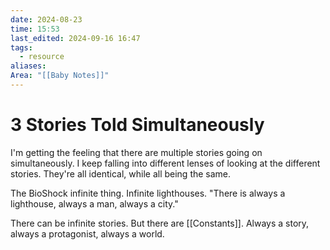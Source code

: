 ```yaml
---
date: 2024-08-23
time: 15:53
last_edited: 2024-09-16 16:47
tags:
  - resource
aliases: 
Area: "[[Baby Notes]]"
---
```

# 3 Stories Told Simultaneously
I'm getting the feeling that there are multiple stories going on simultaneously. I keep falling into different lenses of looking at the different stories. They're all identical, while all being the same.

The BioShock infinite thing. Infinite lighthouses. "There is always a lighthouse, always a man, always a city."

There can be infinite stories. But there are [[Constants]]. Always a story, always a protagonist, always a world.
